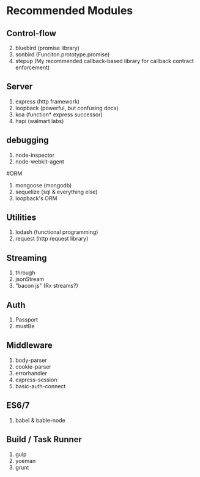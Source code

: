 # Recommended Modules

## Control-flow
2. bluebird (promise library)
3. sonbird (Funciton.prototype.promise)
4. stepup (My recommended callback-based library for callback contract enforcement)

## Server
1. express (http framework)
2. loopback (powerful, but confusing docs)
2. koa (function* express successor)
3. hapi (walmart labs)

## debugging
1. node-inspector
1. node-webkit-agent

#ORM
1. mongoose (mongodb)
2. sequelize (sql & everything else)
3. loopback's ORM

## Utilities
1. lodash (functional programming)
2. request (http request library)

## Streaming
1. through
2. jsonStream
3. "bacon js" (Rx streams?)

## Auth
1. Passport
2. mustBe

## Middleware
1. body-parser
2. cookie-parser
3. errorhandler
4. express-session
5. basic-auth-connect

## ES6/7
1. babel & bable-node

## Build / Task Runner
1. gulp
2. yoeman
3. grunt